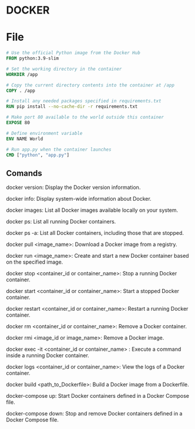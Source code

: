 # DOCKER

# File

```dockerfile
# Use the official Python image from the Docker Hub
FROM python:3.9-slim

# Set the working directory in the container
WORKDIR /app

# Copy the current directory contents into the container at /app
COPY . /app

# Install any needed packages specified in requirements.txt
RUN pip install --no-cache-dir -r requirements.txt

# Make port 80 available to the world outside this container
EXPOSE 80

# Define environment variable
ENV NAME World

# Run app.py when the container launches
CMD ["python", "app.py"]

```

## Comands

docker version: Display the Docker version information.

docker info: Display system-wide information about Docker.

docker images: List all Docker images available locally on your system.

docker ps: List all running Docker containers.

docker ps -a: List all Docker containers, including those that are stopped.

docker pull <image_name>: Download a Docker image from a registry.

docker run <image_name>: Create and start a new Docker container based on the specified image.

docker stop <container_id or container_name>: Stop a running Docker container.

docker start <container_id or container_name>: Start a stopped Docker container.

docker restart <container_id or container_name>: Restart a running Docker container.

docker rm <container_id or container_name>: Remove a Docker container.

docker rmi <image_id or image_name>: Remove a Docker image.

docker exec -it <container_id or container_name> <command>: Execute a command inside a running Docker container.

docker logs <container_id or container_name>: View the logs of a Docker container.

docker build <path_to_Dockerfile>: Build a Docker image from a Dockerfile.

docker-compose up: Start Docker containers defined in a Docker Compose file.

docker-compose down: Stop and remove Docker containers defined in a Docker Compose file.
